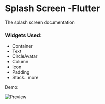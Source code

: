 # Splash Screen -Flutter

The splash screen documentation

### Widgets Used:

- Container
- Text
- CircleAvatar
- Column
- Icon
- Padding
- Stack.. more

Demo: 

![Preview](https://media.giphy.com/media/UuSkWhrMxw9Ihj3X6n/giphy.gif)
